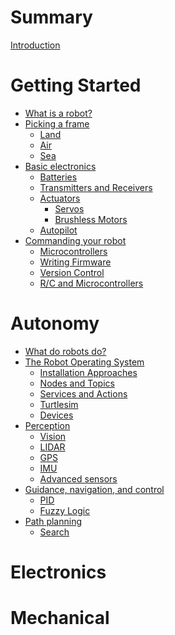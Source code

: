 # Summary

[Introduction]()

# Getting Started
- [What is a robot?](1_robots.md)
- [Picking a frame]()
	- [Land]()
	- [Air]()
	- [Sea]()
- [Basic electronics]()
	- [Batteries]()
	- [Transmitters and Receivers]()
	- [Actuators]()
		- [Servos]()
		- [Brushless Motors]()
	- [Autopilot]()
- [Commanding your robot]()
	- [Microcontrollers]()
	- [Writing Firmware]()
	- [Version Control]()
	- [R/C and Microcontrollers]()
# Autonomy
- [What do robots do?]()
- [The Robot Operating System](B_autonomy/ros/ros.md)
	- [Installation Approaches]()
	- [Nodes and Topics]()
	- [Services and Actions]()
	- [Turtlesim]()
	- [Devices](B_autonomy/ros/devices/devices.md)
- [Perception]()
	- [Vision]()
	- [LIDAR]()
	- [GPS]()
	- [IMU]()
	- [Advanced sensors]()
- [Guidance, navigation, and control]()
	- [PID]()
	- [Fuzzy Logic]()
- [Path planning]()
	- [Search]()

# Electronics

# Mechanical